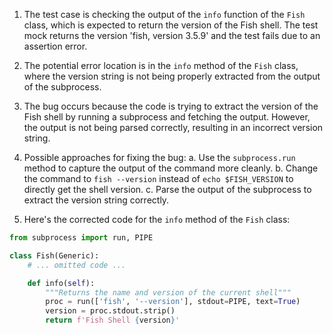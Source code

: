 1. The test case is checking the output of the `info` function of the `Fish` class, which is expected to return the version of the Fish shell. The test mock returns the version 'fish, version 3.5.9' and the test fails due to an assertion error.

2. The potential error location is in the `info` method of the `Fish` class, where the version string is not being properly extracted from the output of the subprocess.

3. The bug occurs because the code is trying to extract the version of the Fish shell by running a subprocess and fetching the output. However, the output is not being parsed correctly, resulting in an incorrect version string.

4. Possible approaches for fixing the bug:
   a. Use the `subprocess.run` method to capture the output of the command more cleanly.
   b. Change the command to `fish --version` instead of `echo $FISH_VERSION` to directly get the shell version.
   c. Parse the output of the subprocess to extract the version string correctly.

5. Here's the corrected code for the `info` method of the `Fish` class:

```python
from subprocess import run, PIPE

class Fish(Generic):
    # ... omitted code ...

    def info(self):
        """Returns the name and version of the current shell"""
        proc = run(['fish', '--version'], stdout=PIPE, text=True)
        version = proc.stdout.strip()
        return f'Fish Shell {version}'
```